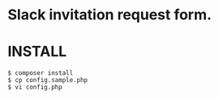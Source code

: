# Slack invitation request form.

# INSTALL

```
$ composer install
$ cp config.sample.php
$ vi config.php
```

